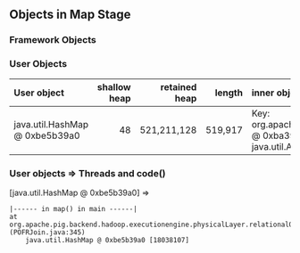 ## Objects in Map Stage


### Framework Objects



### User Objects

| User object | shallow heap | retained heap | length | inner object | inner size | threads | code() |
|:------------| ------------:| -------------:| ------:|:------------ | ----------:| :------ | :------|
| java.util.HashMap @ 0xbe5b39a0 | 48 | 521,211,128 | 519,917 | Key: org.apache.pig.data.BinSedesTuple @ 0xba39ba90 + Value: java.util.ArrayList @ 0xba39bb10 | 72 + 552 | main | map |

### User objects => Threads and code() 

[java.util.HashMap @ 0xbe5b39a0] =>

	|------ in map() in main ------|
	at org.apache.pig.backend.hadoop.executionengine.physicalLayer.relationalOperators.POFRJoin.setUpHashMap()V (POFRJoin.java:345)
		java.util.HashMap @ 0xbe5b39a0 [18038107]


